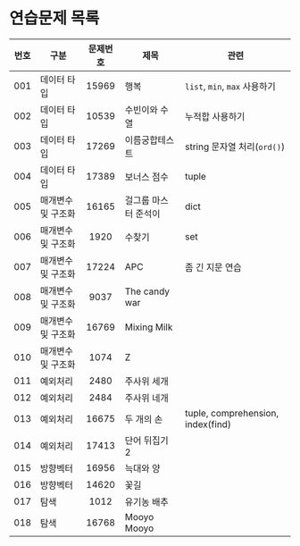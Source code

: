 # 연습문제 목록


| 번호 | 구분               | 문제번호 | 제목                 | 관련                              |
| :--: | ------------------ | :------: | -------------------- | --------------------------------- |
| 001  | 데이터 타입        | 15969    | 행복                 | `list`, `min`, `max` 사용하기     |
| 002  | 데이터 타입        | 10539    | 수빈이와 수열        | 누적합 사용하기                   |
| 003  | 데이터 타입        | 17269    | 이름궁합테스트       | string 문자열 처리(`ord()`)       |
| 004  | 데이터 타입        | 17389    | 보너스 점수          | tuple                             |
| 005  | 매개변수 및 구조화 | 16165    | 걸그룹 마스터 준석이 | dict                              |
| 006  | 매개변수 및 구조화 | 1920     | 수찾기               | set                               |
| 007  | 매개변수 및 구조화 | 17224    | APC                  | 좀 긴 지문 연습                   |
| 008  | 매개변수 및 구조화 | 9037     | The candy war        |                                   |
| 009  | 매개변수 및 구조화 | 16769    | Mixing Milk          |                                   |
| 010  | 매개변수 및 구조화 | 1074     | Z                    |                                   |
| 011  | 예외처리           | 2480     | 주사위 세개          |                                   |
| 012  | 예외처리           | 2484     | 주사위 네개          |                                   |
| 013  | 예외처리           | 16675    | 두 개의 손           | tuple, comprehension, index(find) |
| 014  | 예외처리           | 17413    | 단어 뒤집기 2        |                                   |
| 015  | 방향벡터           | 16956    | 늑대와 양            |                                   |
| 016  | 방향벡터           | 14620    | 꽃길                 |                                   |
| 017  | 탐색               | 1012     | 유기농 배추          |                                   |
| 018  | 탐색               | 16768    | Mooyo Mooyo          |                                   |

